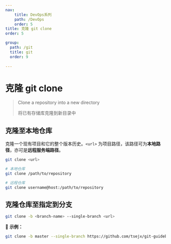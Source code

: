 ```yaml
---
nav:
    title: DevOps系列
    path: /DevOps
    order: 5
title: 克隆 git clone
order: 5

group:
  path: /git
  title: git
  order: 9
  
---
```


# 克隆 git clone

> Clone a repository into a new directory
>
> 将已有存储库克隆到新目录中

## 克隆至本地仓库

克隆一个现有项目和它的整个版本历史。`<url>` 为项目路径，该路径可为**本地路径**，亦可是**远程服务端路径**。

```bash
git clone <url>

# 本地仓库
git clone /path/to/repository

# 远程仓库
git clone username@host:/path/to/repository
```

## 克隆仓库至指定到分支

```bash
git clone -b <branch-name> --single-branch <url>
```

📍 **示例：**

```bash
git clone -b master --single-branch https://github.com/tsejx/git-guidebook.git
```
